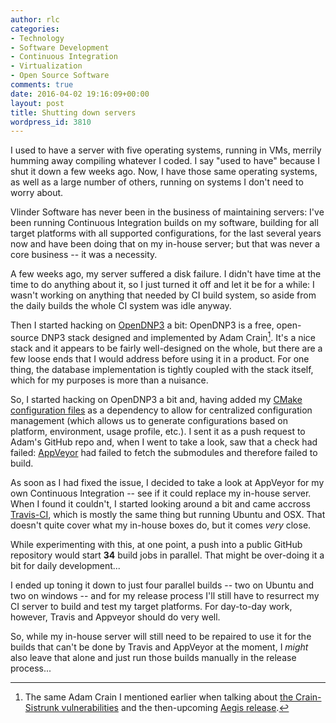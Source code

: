 ```yaml
---
author: rlc
categories:
- Technology
- Software Development
- Continuous Integration
- Virtualization
- Open Source Software
comments: true
date: 2016-04-02 19:16:09+00:00
layout: post
title: Shutting down servers
wordpress_id: 3810
---
```


I used to have a server with five operating systems, running in VMs, merrily humming away compiling whatever I coded. I say "used to have" because I shut it down a few weeks ago. Now, I have those same operating systems, as well as a large number of others, running on systems I don't need to worry about.

<!--more-->

Vlinder Software has never been in the business of maintaining servers: I've been running Continuous Integration builds on my software, building for all target platforms with all supported configurations, for the last several years now and have been doing that on my in-house server; but that was never a core business -- it was a necessity.

A few weeks ago, my server suffered a disk failure. I didn't have time at the time to do anything about it, so I just turned it off and let it be for a while: I wasn't working on anything that needed by CI build system, so aside from the daily builds the whole CI system was idle anyway.

Then I started hacking on [OpenDNP3](https://dnp3.github.io/) a bit: OpenDNP3 is a free, open-source DNP3 stack designed and implemented by Adam Crain[^1]. It's a nice stack and it appears to be fairly well-designed on the whole, but there are a few loose ends that I would address before using it in a product. For one thing, the database implementation is tightly coupled with the stack itself, which for my purposes is more than a nuisance.

[^1]: The same Adam Crain I mentioned earlier when talking about [the Crain-Sistrunk vulnerabilities](/blog/2014/01/the-crain-sistrunk-vulnerabilities/) and the then-upcoming [Aegis release](/blog/2014/03/what-the-industry-should-do-with-the-upcoming-aegis-release/).

So, I started hacking on OpenDNP3 a bit and, having added my [CMake configuration files](https://github.com/VlinderSoftware/cmake) as a dependency to allow for centralized configuration management (which allows us to generate configurations based on platform, environment, usage profile, etc.). I sent it as a push request to Adam's GitHub repo and, when I went to take a look, saw that a check had failed: [AppVeyor](https://appveyor.com) had failed to fetch the submodules and therefore failed to build.

As soon as I had fixed the issue, I decided to take a look at AppVeyor for my own Continuous Integration -- see if it could replace my in-house server. When I found it couldn't, I started looking around a bit and came accross [Travis-CI](https://travis-ci.org), which is mostly the same thing but running Ubuntu and OSX. That doesn't quite cover what my in-house boxes do, but it comes _very_ close.

While experimenting with this, at one point, a push into a public GitHub repository would start **34** build jobs in parallel. That might be over-doing it a bit for daily development...

I ended up toning it down to just four parallel builds -- two on Ubuntu and two on windows -- and for my release process I'll still have to resurrect my CI server to build and test my target platforms. For day-to-day work, however, Travis and Appveyor should do very well.

So, while my in-house server will still need to be repaired to use it for the builds that can't be done by Travis and AppVeyor at the moment, I _might_ also leave that alone and just run those builds manually in the release process...